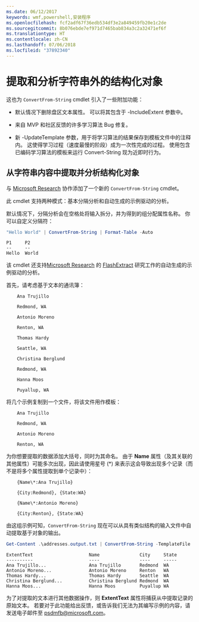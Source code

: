 ```yaml
---
ms.date: 06/12/2017
keywords: wmf,powershell,安装程序
ms.openlocfilehash: fcf2adf67f36edb534df3e2a849459fb20e1c2de
ms.sourcegitcommit: 8b076ebde7ef971d7465bab834a3c2a32471ef6f
ms.translationtype: HT
ms.contentlocale: zh-CN
ms.lasthandoff: 07/06/2018
ms.locfileid: "37892340"
---
```

# <a name="extract-and-parse-structured-objects-out-of-string"></a>提取和分析字符串外的结构化对象

这也为 `ConvertFrom-String` cmdlet 引入了一些附加功能：

- 默认情况下删除盘区文本属性。 可以将其包含于 -IncludeExtent 参数中。

- 来自 MVP 和社区反馈的许多学习算法 Bug 修复。

- 新 -UpdateTemplate 参数，用于将学习算法的结果保存到模板文件中的注释内。 这使得学习过程（速度最慢的阶段）成为一次性完成的过程。 使用包含已编码学习算法的模板来运行 Convert-String 现为近即时行为。

## <a name="extract-and-parse-structured-objects-out-of-string-content"></a>从字符串内容中提取并分析结构化对象

与 [Microsoft Research](https://www.microsoft.com/en-us/research/?from=http%3A%2F%2Fresearch.microsoft.com%2F) 协作添加了一个新的 `ConvertFrom-String` cmdlet。

此 cmdlet 支持两种模式：基本分隔分析和自动生成的示例驱动的分析。

默认情况下，分隔分析会在空格处将输入拆分，并为得到的组分配属性名称。 你可以自定义分隔符：

```powershell
"Hello World" | ConvertFrom-String | Format-Table -Auto
```

```output
P1     P2
--     --
Hello  World
```

该 cmdlet 还支持[Microsoft Research](https://www.microsoft.com/en-us/research/?from=http%3A%2F%2Fresearch.microsoft.com%2F) 的 [FlashExtract](https://www.microsoft.com/en-us/research/publication/flashextract-framework-data-extraction-examples/?from=http%3A%2F%2Fresearch.microsoft.com%2Fen-us%2Fum%2Fpeople%2Fsumitg%2Fflashextract.html) 研究工作的自动生成的示例驱动的分析。

首先，请考虑基于文本的通讯簿：

```
    Ana Trujillo

    Redmond, WA

    Antonio Moreno

    Renton, WA

    Thomas Hardy

    Seattle, WA

    Christina Berglund

    Redmond, WA

    Hanna Moos

    Puyallup, WA
```

将几个示例复制到一个文件，将该文件用作模板：

```
    Ana Trujillo

    Redmond, WA

    Antonio Moreno

    Renton, WA
```

为你想要提取的数据添加大括号，同时为其命名。 由于 **Name** 属性（及其关联的其他属性）可能多次出现，因此请使用星号 (\*) 来表示这会导致出现多个记录（而不是将多个属性提取到单个记录中）：

```
    {Name\*:Ana Trujillo}

    {City:Redmond}, {State:WA}

    {Name\*:Antonio Moreno}

    {City:Renton}, {State:WA}
```

由这组示例可知，`ConvertFrom-String` 现在可以从具有类似结构的输入文件中自动提取基于对象的输出。

```powershell
Get-Content .\addresses.output.txt | ConvertFrom-String -TemplateFile .\addresses.template.txt | Format-Table -Auto
```

```output
ExtentText                     Name               City     State
----------                     ----               ----     -----
Ana Trujillo...                Ana Trujillo       Redmond  WA
Antonio Moreno...              Antonio Moreno     Renton   WA
Thomas Hardy...                Thomas Hardy       Seattle  WA
Christina Berglund...          Christina Berglund Redmond  WA
Hanna Moos...                  Hanna Moos         Puyallup WA
```

为了对提取的文本进行其他数据操作，则 **ExtentText** 属性将捕获从中提取记录的原始文本。 若要对于此功能给出反馈，或告诉我们无法为其编写示例的内容，请发送电子邮件至 <psdmfb@microsoft.com>。